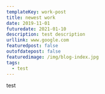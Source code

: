 ```yaml
---
templateKey: work-post
title: newest work
date: 2019-11-01
futuredate: 2021-01-10
description: test description
urllink: www.google.com
featuredpost: false
outofdatepost: false
featuredimage: /img/blog-index.jpg
tags:
  - test
---
```

test